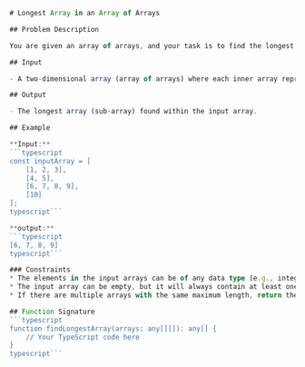 ```typescript
# Longest Array in an Array of Arrays

## Problem Description

You are given an array of arrays, and your task is to find the longest array within the given array. In other words, you need to determine which sub-array has the maximum number of elements and return that sub-array.

## Input

- A two-dimensional array (array of arrays) where each inner array represents a list of elements. The input array can have any number of inner arrays, including zero.

## Output

- The longest array (sub-array) found within the input array.

## Example

**Input:**
```typescript
const inputArray = [
    [1, 2, 3],
    [4, 5],
    [6, 7, 8, 9],
    [10]
];
typescript```

**output:**
```typescript
[6, 7, 8, 9]
typescript```

### Constraints
* The elements in the input arrays can be of any data type (e.g., integers, strings, etc.).
* The input array can be empty, but it will always contain at least one inner array if not empty.
* If there are multiple arrays with the same maximum length, return the first one encountered.

## Function Signature
```typescript
function findLongestArray(arrays: any[][]): any[] {
    // Your TypeScript code here
}
typescript```
